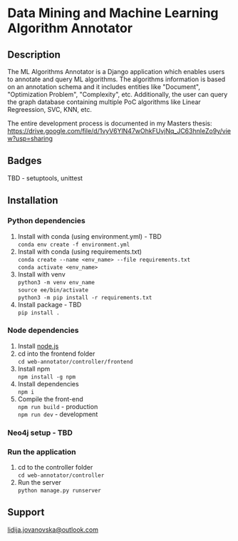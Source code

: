 # Data Mining and Machine Learning Algorithm Annotator

<!--
```
cd existing_repo
git remote add origin https://gitlab.com/lickywilde/msc.git
git branch -M main
git push -uf origin main
```-->

## Description

The ML Algorithms Annotator is a Django application which enables users to annotate and query ML algorithms. The algorithms information is based on an annotation schema and it includes entities like "Document", "Optimization Problem", "Complexity", etc. Additionally, the user can query the graph database containing multiple PoC algorithms like Linear Regreession, SVC, KNN, etc.

The entire development process is documented in my Masters thesis: https://drive.google.com/file/d/1vyV6YlN47wOhkFUvjNq_JC63hnleZo9y/view?usp=sharing


## Badges
TBD - setuptools, unittest

## Installation

### Python dependencies

1. Install with conda (using environment.yml) - TBD  
`conda env create -f environment.yml`
2. Install with conda (using requirements.txt)  
`conda create --name <env_name> --file requirements.txt`  
`conda activate <env_name>`  
3. Install with venv  
`python3 -m venv env_name`  
`source ee/bin/activate`  
`python3 -m pip install -r requirements.txt`  
4. Install package - TBD  
`pip install .`

### Node dependencies

1. Install [node.js](https://nodejs.org/en/)
2. cd into the frontend folder  
`cd web-annotator/controller/frontend`
3. Install npm  
`npm install -g npm`
4. Install dependencies  
`npm i`
5. Compile the front-end  
`npm run build` - production  
`npm run dev` - development

### Neo4j setup - TBD

### Run the application
1. cd to the controller folder  
`cd web-annotator/controller`
2. Run the server  
`python manage.py runserver`

## Support
lidija.jovanovska@outlook.com

<!---

## Usage
Use examples liberally, and show the expected output if you can. It's helpful to have inline the smallest example of usage that you can demonstrate, while providing links to more sophisticated examples if they are too long to reasonably include in the README.

## Roadmap
If you have ideas for releases in the future, it is a good idea to list them in the README.

## Contributing
State if you are open to contributions and what your requirements are for accepting them.

For people who want to make changes to your project, it's helpful to have some documentation on how to get started. Perhaps there is a script that they should run or some environment variables that they need to set. Make these steps explicit. These instructions could also be useful to your future self.

You can also document commands to lint the code or run tests. These steps help to ensure high code quality and reduce the likelihood that the changes inadvertently break something. Having instructions for running tests is especially helpful if it requires external setup, such as starting a Selenium server for testing in a browser.

## Authors and acknowledgment
Show your appreciation to those who have contributed to the project.

## License
For open source projects, say how it is licensed.

## Project status
If you have run out of energy or time for your project, put a note at the top of the README saying that development has slowed down or stopped completely. Someone may choose to fork your project or volunteer to step in as a maintainer or owner, allowing your project to keep going. You can also make an explicit request for maintainers.
-->
